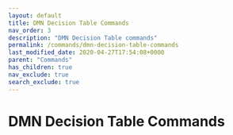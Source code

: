 ```yaml
---
layout: default
title: DMN Decision Table Commands
nav_order: 3
description: "DMN Decision Table commands"
permalink: /commands/dmn-decision-table-commands
last_modified_date: 2020-04-27T17:54:08+0000
parent: "Commands"
has_children: true
nav_exclude: true
search_exclude: true
---
```


# DMN Decision Table Commands
